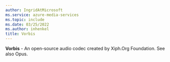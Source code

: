 ```yaml
---
author: IngridAtMicrosoft
ms.service: azure-media-services
ms.topic: include
ms.date: 03/25/2022
ms.author: inhenkel
title: Vorbis
---
```


**Vorbis** - An open-source audio codec created by Xiph.Org Foundation. See also Opus.

